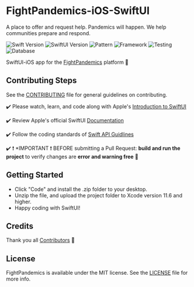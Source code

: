 # FightPandemics-iOS-SwiftUI
A place to offer and request help. Pandemics will happen. We help communities prepare and respond.

![Swift Version](https://img.shields.io/badge/swift-5.2-orange.svg?style=for-the-badge&logo=appveyor)
![SwiftUI Version](https://img.shields.io/badge/SwiftUI-1.0-blue.svg?style=for-the-badge&logo=appveyor)
![Pattern](https://img.shields.io/badge/pattern-MVVM-blueviolet.svg?style=for-the-badge&logo=appveyor) 
![Framework](https://img.shields.io/badge/framework-Combine-yellow.svg?style=for-the-badge&logo=appveyor)
![Testing](https://img.shields.io/badge/tests-xctest-red.svg?style=for-the-badge&logo=appveyor)
![Database](https://img.shields.io/badge/database-mongodb-green.svg?style=for-the-badge&logo=appveyor)

SwiftUI-iOS app for the [FightPandemics](https://fightpandemics.com/) platform :iphone:

## Contributing Steps

See the [CONTRIBUTING](https://github.com/FightPandemics/FightPandemics-iOS/blob/develop/CONTRIBUTING.md) file for general guidelines on contributing.

:heavy_check_mark: Please watch, learn, and code along with Apple's [Introduction to SwiftUI](https://developer.apple.com/videos/play/wwdc2020/10119/)

:heavy_check_mark: Review Apple's official SwiftUI [Documentation](https://developer.apple.com/documentation/swiftui)

:heavy_check_mark: Follow the coding standards of [Swift API Guidlines](https://swift.org/documentation/api-design-guidelines/)

:heavy_check_mark: :exclamation: *IMPORTANT :exclamation: BEFORE submitting a Pull Request: **build and run the project** to verify changes are **error and warning free** :100:

## Getting Started

* Click "Code" and install the .zip folder to your desktop.
* Unzip the file, and upload the project folder to Xcode version 11.6 and higher.
* Happy coding with SwiftUI!

## Credits

Thank you all [Contributors](https://github.com/FightPandemics/FightPandemics-iOS-SwiftUI/contributors) :raised_hands:

## License

FightPandemics is available under the MIT license. See the [LICENSE](https://raw.githubusercontent.com/FightPandemics/FightPandemics-iOS/develop/LICENSE) file for more info.
